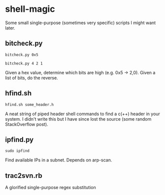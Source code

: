 # shell-magic
Some small single-purpose (sometimes very specific) scripts I might want later.

## bitcheck.py
`bitcheck.py 0x5`

`bitcheck.py 4 2 1`

Given a hex value, determine which bits are high (e.g. 0x5 -> 2,0). Given a list of bits, do the reverse.

## hfind.sh
`hfind.sh some_header.h`

A neat string of piped header shell commands to find a c(++) header in your system. I didn't write this but I have since lost the source (some random StackOverflow post).

## ipfind.py
`sudo ipfind`

Find available IPs in a subnet. Depends on arp-scan.

## trac2svn.rb
A glorified single-purpose regex substitution

